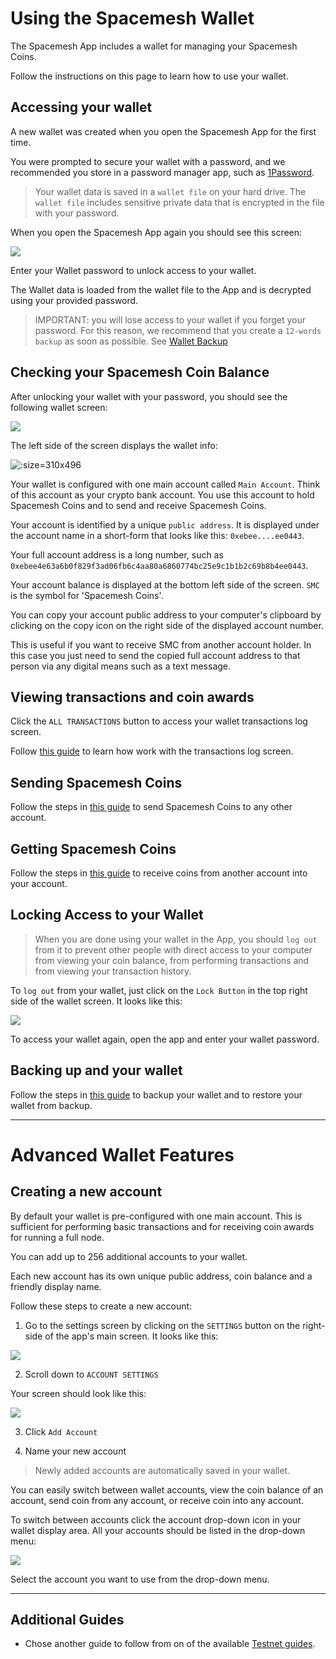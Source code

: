 # Using the Spacemesh Wallet

The Spacemesh App includes a wallet for managing your Spacemesh Coins.

Follow the instructions on this page to learn how to use your wallet.

## Accessing your wallet

A new wallet was created when you open the Spacemesh App for the first time.

You were prompted to secure your wallet with a password, and we recommended you store in a password manager app, such as [1Password](https://1password.com).

> Your wallet data is saved in a `wallet file` on your hard drive. The `wallet file` includes sensitive private data that is encrypted in the file with your password.

When you open the Spacemesh App again you should see this screen:

![](images/v1.0/unlock_wallet.png)

Enter your Wallet password to unlock access to your wallet.

The Wallet data is loaded from the wallet file to the App and is decrypted using your provided password.

> IMPORTANT: you will lose access to your wallet if you forget your password. For this reason, we recommend that you create a `12-words backup` as soon as possible. See [Wallet Backup](#)


## Checking your Spacemesh Coin Balance

After unlocking your wallet with your password, you should see the following wallet screen:

![](images/v1.0/wallet_screen.png)

The left side of the screen displays the wallet info:

![](images/v1.0/wallet_details.png ':size=310x496')

Your wallet is configured with one main account called `Main Account`. Think of this account as your crypto bank account. You use this account to hold Spacemesh Coins and to send and receive Spacemesh Coins.

Your account is identified by a unique `public address`. It is displayed under the account name in a short-form that looks like this: `0xebee....ee0443`.

Your full account address is a long number, such as `0xebee4e63a6b0f829f3ad06fb6c4aa80a6860774bc25e9c1b1b2c69b8b4ee0443`.

Your account balance is displayed at the bottom left side of the screen. `SMC` is the symbol for 'Spacemesh Coins'.

You can copy your account public address to your computer's clipboard by clicking on the copy icon on the right side of the displayed  account number.

This is useful if you want to receive SMC from another account holder. In this case you just need to send the copied full account address to that person via any digital means such as a text message.

## Viewing transactions and coin awards

Click the `ALL TRANSACTIONS` button to access your wallet transactions log screen.

Follow [this guide](wallet_logs.md) to learn how work with the transactions log screen.

## Sending Spacemesh Coins
Follow the steps in [this guide](send_coin.md) to send Spacemesh Coins to any other account.

## Getting Spacemesh Coins
Follow the steps in [this guide](get_coin.md) to receive coins from another account into your account.

## Locking Access to your Wallet

> When you are done using your wallet in the App, you should `log out` from it to prevent other people with direct access to your computer from viewing your coin balance, from performing transactions and from viewing your transaction history.  

To `log out` from your wallet, just click on the `Lock Button` in the top right side of the wallet screen. It looks like this:

![](images/v1.0/lock_button.png)

To access your wallet again, open the app and enter your wallet password.

## Backing up and your wallet
Follow the steps in [this guide](backup.md) to backup your wallet and to restore your wallet from backup.


---

# Advanced Wallet Features

## Creating a new account

By default your wallet is pre-configured with one main account. This is sufficient for performing basic transactions and for receiving coin awards for running a full node.

You can add up to 256 additional accounts to your wallet.

Each new account has its own unique public address, coin balance and a friendly display name.

Follow these steps to create a new account:

1. Go to the settings screen by clicking on the `SETTINGS` button on the right-side of the app's main screen. It looks like this:

![](images/v1.0/settings_button.png)

2. Scroll down to `ACCOUNT SETTINGS`

Your screen should look like this:

![](images/v1.0/account_settings.png)

3. Click `Add Account`

4. Name your new account

> Newly added accounts are automatically saved in your wallet.

You can easily switch between wallet accounts, view the coin balance of an account, send coin from any account, or receive coin into any account.

To switch between accounts click the account drop-down icon in your wallet display area. All your accounts should be listed in the drop-down menu:

![](images/v1.0/wallet_accounts.png)

Select the account you want to use from the drop-down menu.

---   

## Additional Guides
- Chose another guide to follow from on of the available [Testnet guides](all.md).
